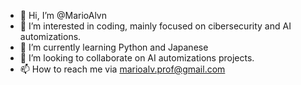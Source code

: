 - 👋 Hi, I’m @MarioAlvn
- 👀 I’m interested in coding, mainly focused on cibersecurity and AI automizations. 
- 🌱 I’m currently learning Python and Japanese
- 💞️ I’m looking to collaborate on AI automizations projects.
- 📫 How to reach me via marioalv.prof@gmail.com

<!---
MarioAlvn/MarioAlvn is a ✨ special ✨ repository because its `README.md` (this file) appears on your GitHub profile.
You can click the Preview link to take a look at your changes.
--->
